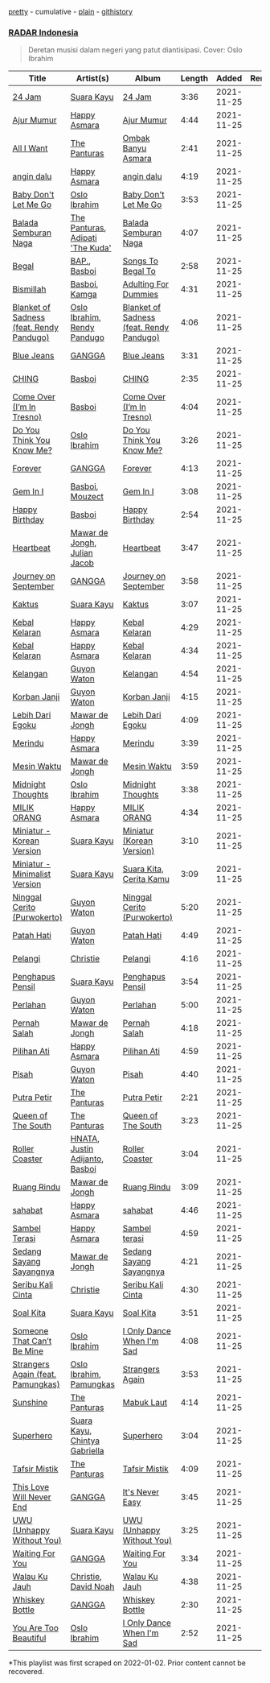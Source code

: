 [pretty](/playlists/pretty/37i9dQZF1DWYxUz0Ouugmb.md) - cumulative - [plain](/playlists/plain/37i9dQZF1DWYxUz0Ouugmb) - [githistory](https://github.githistory.xyz/mackorone/spotify-playlist-archive/blob/main/playlists/plain/37i9dQZF1DWYxUz0Ouugmb)

### [RADAR Indonesia](https://open.spotify.com/playlist/37dv0S75HQ2Wer6Z25cDjS)

> Deretan musisi dalam negeri yang patut diantisipasi\. Cover: Oslo Ibrahim

| Title | Artist(s) | Album | Length | Added | Removed |
|---|---|---|---|---|---|
| [24 Jam](https://open.spotify.com/track/0TQbvVM5D5wAgbF3uhXEsQ) | [Suara Kayu](https://open.spotify.com/artist/327ipGIr9bD3MkLb2eucqC) | [24 Jam](https://open.spotify.com/album/2uK6XYBT5Gsj5ej97qMWzr) | 3:36 | 2021-11-25 |  |
| [Ajur Mumur](https://open.spotify.com/track/30NDRknWvH6eRPIZwERRQJ) | [Happy Asmara](https://open.spotify.com/artist/5423rMdVbchY2cgu0GgH5X) | [Ajur Mumur](https://open.spotify.com/album/4pNFORxfVZ4gfBaaogJMFy) | 4:44 | 2021-11-25 |  |
| [All I Want](https://open.spotify.com/track/55RcUZy6dOwmuuc58X8iUQ) | [The Panturas](https://open.spotify.com/artist/1eblwVFP5H4whVZrYmXQLl) | [Ombak Banyu Asmara](https://open.spotify.com/album/5sETnYAu5J0G3dMIfGRGBW) | 2:41 | 2021-11-25 |  |
| [angin dalu](https://open.spotify.com/track/658ox296pj18QSjzTBGWWy) | [Happy Asmara](https://open.spotify.com/artist/5423rMdVbchY2cgu0GgH5X) | [angin dalu](https://open.spotify.com/album/398tNxv0AePP2zEWNYOmKs) | 4:19 | 2021-11-25 |  |
| [Baby Don't Let Me Go](https://open.spotify.com/track/1NKjWIAEYAjNlzk8qePK8F) | [Oslo Ibrahim](https://open.spotify.com/artist/58tCW7poCEjQCqJTaeVsSF) | [Baby Don't Let Me Go](https://open.spotify.com/album/74FMJYc6vXTplYWmS7hxMY) | 3:53 | 2021-11-25 |  |
| [Balada Semburan Naga](https://open.spotify.com/track/2RtoG9G8lFbdcMqXMLP05j) | [The Panturas](https://open.spotify.com/artist/1eblwVFP5H4whVZrYmXQLl), [Adipati 'The Kuda'](https://open.spotify.com/artist/6swIALUfGBjKO9eGwHpipX) | [Balada Semburan Naga](https://open.spotify.com/album/4dlBcajEgrrep6NtFGM0s6) | 4:07 | 2021-11-25 |  |
| [Begal](https://open.spotify.com/track/37hXg8ANTcG13pKX0X16XM) | [BAP.](https://open.spotify.com/artist/1C844mwQd4BOI6pJSgxfiC), [Basboi](https://open.spotify.com/artist/0mmlthXmJKSeIhvmXso3z9) | [Songs To Begal To](https://open.spotify.com/album/0Ji2j5R9apVWxkaF0eADlu) | 2:58 | 2021-11-25 |  |
| [Bismillah](https://open.spotify.com/track/5jSsYb2otlowbQELi1HHmc) | [Basboi](https://open.spotify.com/artist/0mmlthXmJKSeIhvmXso3z9), [Kamga](https://open.spotify.com/artist/2dMAOuIpuE5eb55qzpKC9O) | [Adulting For Dummies](https://open.spotify.com/album/1DbVqDub31P40C9YNCcNVG) | 4:31 | 2021-11-25 |  |
| [Blanket of Sadness \(feat\. Rendy Pandugo\)](https://open.spotify.com/track/35aPun5RCCmKOWe1a6t8b9) | [Oslo Ibrahim](https://open.spotify.com/artist/58tCW7poCEjQCqJTaeVsSF), [Rendy Pandugo](https://open.spotify.com/artist/04u3fc37nHFKN7GJTSIwI8) | [Blanket of Sadness \(feat\. Rendy Pandugo\)](https://open.spotify.com/album/6l9qAa1aXXW47F9fvaKFuq) | 4:06 | 2021-11-25 |  |
| [Blue Jeans](https://open.spotify.com/track/4kfjA6WfgKBt7I7YKuDCkU) | [GANGGA](https://open.spotify.com/artist/4nd1IvFkUoQinjvYdUmOBI) | [Blue Jeans](https://open.spotify.com/album/7sO28fbiEU3JbkTcY7vkZi) | 3:31 | 2021-11-25 |  |
| [CHING](https://open.spotify.com/track/2SBD7hDiuVIRvngQ5tHCBa) | [Basboi](https://open.spotify.com/artist/0mmlthXmJKSeIhvmXso3z9) | [CHING](https://open.spotify.com/album/6eFxr6XC0Aqn9phSP9E4BO) | 2:35 | 2021-11-25 |  |
| [Come Over \(I’m In Tresno\)](https://open.spotify.com/track/2TGAMsANnNOj1mZGbwCB2Y) | [Basboi](https://open.spotify.com/artist/0mmlthXmJKSeIhvmXso3z9) | [Come Over \(I’m In Tresno\)](https://open.spotify.com/album/2xuCjLACT2yowlV9XHVkWX) | 4:04 | 2021-11-25 |  |
| [Do You Think You Know Me?](https://open.spotify.com/track/2PPpy5E9AlP8x2YSso07hx) | [Oslo Ibrahim](https://open.spotify.com/artist/58tCW7poCEjQCqJTaeVsSF) | [Do You Think You Know Me?](https://open.spotify.com/album/2pZYi5d7n0Ns1dBVFodbf3) | 3:26 | 2021-11-25 |  |
| [Forever](https://open.spotify.com/track/7otwxbmB0dVdjdOAhOmUG6) | [GANGGA](https://open.spotify.com/artist/4nd1IvFkUoQinjvYdUmOBI) | [Forever](https://open.spotify.com/album/5zk4TC5hFLU8psFiQl8A5S) | 4:13 | 2021-11-25 |  |
| [Gem In I](https://open.spotify.com/track/24CX75uSDkTyLsbxqigA9V) | [Basboi](https://open.spotify.com/artist/0mmlthXmJKSeIhvmXso3z9), [Mouzect](https://open.spotify.com/artist/4UA5XcAGTnqceTGGWGg9mu) | [Gem In I](https://open.spotify.com/album/7sGZvHUbo1bsAy513vYld3) | 3:08 | 2021-11-25 |  |
| [Happy Birthday](https://open.spotify.com/track/5Hs4s5CLgXlFEFe1M3cdKg) | [Basboi](https://open.spotify.com/artist/0mmlthXmJKSeIhvmXso3z9) | [Happy Birthday](https://open.spotify.com/album/7yeVTWzr0IeAso9hQSZ5LQ) | 2:54 | 2021-11-25 |  |
| [Heartbeat](https://open.spotify.com/track/4pGGz0mCKGyORnYXIxcmd1) | [Mawar de Jongh](https://open.spotify.com/artist/6RoZip1Hn7ahR6MjzBKKLK), [Julian Jacob](https://open.spotify.com/artist/3hF7qPC3gzhtfaKANEhKB9) | [Heartbeat](https://open.spotify.com/album/7hez8uQfAf80j8KI1oj2Bb) | 3:47 | 2021-11-25 |  |
| [Journey on September](https://open.spotify.com/track/22PhxtknUvYnNNidP1cuGJ) | [GANGGA](https://open.spotify.com/artist/4nd1IvFkUoQinjvYdUmOBI) | [Journey on September](https://open.spotify.com/album/6Z7AkTjYkglyuDNEYXZd4h) | 3:58 | 2021-11-25 |  |
| [Kaktus](https://open.spotify.com/track/31byM0OBU7OoKuVkTrTCOh) | [Suara Kayu](https://open.spotify.com/artist/327ipGIr9bD3MkLb2eucqC) | [Kaktus](https://open.spotify.com/album/15mi7JkXNjMScyGbX1nlTg) | 3:07 | 2021-11-25 |  |
| [Kebal Kelaran](https://open.spotify.com/track/2PJt7EOOh92Khzjr9T7QTq) | [Happy Asmara](https://open.spotify.com/artist/5423rMdVbchY2cgu0GgH5X) | [Kebal Kelaran](https://open.spotify.com/album/39PM31EBVu9TUyeql8wJhz) | 4:29 | 2021-11-25 |  |
| [Kebal Kelaran](https://open.spotify.com/track/6TcBc2Bs6PGYIl1oJMbzMR) | [Happy Asmara](https://open.spotify.com/artist/5423rMdVbchY2cgu0GgH5X) | [Kebal Kelaran](https://open.spotify.com/album/0C4eIv3pgBnMJFrhcj8bt5) | 4:34 | 2021-11-25 |  |
| [Kelangan](https://open.spotify.com/track/30B1PUSsLPT9hQrNnAPh3C) | [Guyon Waton](https://open.spotify.com/artist/5CROBjCskHMjRlerJor7Gx) | [Kelangan](https://open.spotify.com/album/7fGMY8J1COdJaOjfiJi3oO) | 4:54 | 2021-11-25 |  |
| [Korban Janji](https://open.spotify.com/track/5AZ41aRMKszALdu5qm4sju) | [Guyon Waton](https://open.spotify.com/artist/5CROBjCskHMjRlerJor7Gx) | [Korban Janji](https://open.spotify.com/album/3xgzFV9CWB4WqufuiN6HBX) | 4:15 | 2021-11-25 |  |
| [Lebih Dari Egoku](https://open.spotify.com/track/4vh193RZbEEBanSG0719Wh) | [Mawar de Jongh](https://open.spotify.com/artist/6RoZip1Hn7ahR6MjzBKKLK) | [Lebih Dari Egoku](https://open.spotify.com/album/3Q11b83KaQfF6KjjKMiRYu) | 4:09 | 2021-11-25 |  |
| [Merindu](https://open.spotify.com/track/4hERzfQ6Aiu5pKSqCeiAab) | [Happy Asmara](https://open.spotify.com/artist/5423rMdVbchY2cgu0GgH5X) | [Merindu](https://open.spotify.com/album/2tWvLOzIXczbXws6GeM0YE) | 3:39 | 2021-11-25 |  |
| [Mesin Waktu](https://open.spotify.com/track/0tATv5Fy2aJXUOMKp2utl0) | [Mawar de Jongh](https://open.spotify.com/artist/6RoZip1Hn7ahR6MjzBKKLK) | [Mesin Waktu](https://open.spotify.com/album/697noPaxXP5UVgvOG808yg) | 3:59 | 2021-11-25 |  |
| [Midnight Thoughts](https://open.spotify.com/track/6FEqIXKSJnEWkiQWd4ucn4) | [Oslo Ibrahim](https://open.spotify.com/artist/58tCW7poCEjQCqJTaeVsSF) | [Midnight Thoughts](https://open.spotify.com/album/4xxohLBOeccaHemf2lOk6w) | 3:38 | 2021-11-25 |  |
| [MILIK ORANG](https://open.spotify.com/track/4eV2IIMNfS8SO5nvmsMZ37) | [Happy Asmara](https://open.spotify.com/artist/5423rMdVbchY2cgu0GgH5X) | [MILIK ORANG](https://open.spotify.com/album/42JxMwHI7LXX9a6q8gNV1O) | 4:34 | 2021-11-25 |  |
| [Miniatur \- Korean Version](https://open.spotify.com/track/467o1Qh9ND8VeORTC0gNwW) | [Suara Kayu](https://open.spotify.com/artist/327ipGIr9bD3MkLb2eucqC) | [Miniatur \(Korean Version\)](https://open.spotify.com/album/4MJ0pbU4bbUkdBpN5D9zO0) | 3:10 | 2021-11-25 |  |
| [Miniatur \- Minimalist Version](https://open.spotify.com/track/2Cnmn4jARAPRocw9meEMQq) | [Suara Kayu](https://open.spotify.com/artist/327ipGIr9bD3MkLb2eucqC) | [Suara Kita, Cerita Kamu](https://open.spotify.com/album/5XWEnuQVVXCf2EmxuYSRH0) | 3:09 | 2021-11-25 |  |
| [Ninggal Cerito \(Purwokerto\)](https://open.spotify.com/track/1tZMXvm4sgTDpG9BptQei2) | [Guyon Waton](https://open.spotify.com/artist/5CROBjCskHMjRlerJor7Gx) | [Ninggal Cerito \(Purwokerto\)](https://open.spotify.com/album/3d0aSpkoNMqbygyv6no75f) | 5:20 | 2021-11-25 |  |
| [Patah Hati](https://open.spotify.com/track/5P86ensnQKHQNfSOdUZ2Vf) | [Guyon Waton](https://open.spotify.com/artist/5CROBjCskHMjRlerJor7Gx) | [Patah Hati](https://open.spotify.com/album/1RbRNiJbus4z5EvZiAj1HE) | 4:49 | 2021-11-25 |  |
| [Pelangi](https://open.spotify.com/track/0ChdsMA1hWkE2I8pd3cpmd) | [Christie](https://open.spotify.com/artist/0ua3HlZNc0psrEhsqAynnr) | [Pelangi](https://open.spotify.com/album/586n7LNVNnZlcBQjZrdOwN) | 4:16 | 2021-11-25 |  |
| [Penghapus Pensil](https://open.spotify.com/track/018kPIAzYiX8rZefBIyHdI) | [Suara Kayu](https://open.spotify.com/artist/327ipGIr9bD3MkLb2eucqC) | [Penghapus Pensil](https://open.spotify.com/album/4ZIA1vi2rfeVt80IGbh2fK) | 3:54 | 2021-11-25 |  |
| [Perlahan](https://open.spotify.com/track/01TdkJ0lorIzBsdks8X1Tb) | [Guyon Waton](https://open.spotify.com/artist/5CROBjCskHMjRlerJor7Gx) | [Perlahan](https://open.spotify.com/album/13KPnJMze6Ndt2u2KgSrtG) | 5:00 | 2021-11-25 |  |
| [Pernah Salah](https://open.spotify.com/track/1DLIKbsOcsNAoRLlGq6nJM) | [Mawar de Jongh](https://open.spotify.com/artist/6RoZip1Hn7ahR6MjzBKKLK) | [Pernah Salah](https://open.spotify.com/album/3I2QEgfVkBOKLLJAqaegoB) | 4:18 | 2021-11-25 |  |
| [Pilihan Ati](https://open.spotify.com/track/3ODS3N2Pdtacr7Jxllky2c) | [Happy Asmara](https://open.spotify.com/artist/5423rMdVbchY2cgu0GgH5X) | [Pilihan Ati](https://open.spotify.com/album/5GWUfo0ZgDB2Gt0n4CTjUZ) | 4:59 | 2021-11-25 |  |
| [Pisah](https://open.spotify.com/track/0moK39JPJTSbypvshvH4NH) | [Guyon Waton](https://open.spotify.com/artist/5CROBjCskHMjRlerJor7Gx) | [Pisah](https://open.spotify.com/album/1OK2oRKzT6csqvA0fMCDi1) | 4:40 | 2021-11-25 |  |
| [Putra Petir](https://open.spotify.com/track/1YLuNkA0rSZkJiQJqnWYkP) | [The Panturas](https://open.spotify.com/artist/1eblwVFP5H4whVZrYmXQLl) | [Putra Petir](https://open.spotify.com/album/6NCzDjlMh8oLKEaW6HbJAX) | 2:21 | 2021-11-25 |  |
| [Queen of The South](https://open.spotify.com/track/65Y2vY9zirG11USMyryRqu) | [The Panturas](https://open.spotify.com/artist/1eblwVFP5H4whVZrYmXQLl) | [Queen of The South](https://open.spotify.com/album/6Y0eJDOJccyw6nmrGFNFwk) | 3:23 | 2021-11-25 |  |
| [Roller Coaster](https://open.spotify.com/track/3zdLMiip3PdPfGSE10Q9di) | [HNATA](https://open.spotify.com/artist/2SeuwGHnHYfUmvUOMzc23O), [Justin Adijanto](https://open.spotify.com/artist/3jPJR4xjyCwJQSG5JLEbzl), [Basboi](https://open.spotify.com/artist/0mmlthXmJKSeIhvmXso3z9) | [Roller Coaster](https://open.spotify.com/album/7AsxoSgN0BlAQQaRxjFxZP) | 3:04 | 2021-11-25 |  |
| [Ruang Rindu](https://open.spotify.com/track/7GaqO0Mddb1W2bMmV3g6Kx) | [Mawar de Jongh](https://open.spotify.com/artist/6RoZip1Hn7ahR6MjzBKKLK) | [Ruang Rindu](https://open.spotify.com/album/18jRL6EcPhjPYeKEnF2jmY) | 3:09 | 2021-11-25 |  |
| [sahabat](https://open.spotify.com/track/2CTq462kUxg8yu9oWt3seb) | [Happy Asmara](https://open.spotify.com/artist/5423rMdVbchY2cgu0GgH5X) | [sahabat](https://open.spotify.com/album/6UfIzBcTa1Zrkl8R2TicQo) | 4:46 | 2021-11-25 |  |
| [Sambel Terasi](https://open.spotify.com/track/1i1vBILMIPrdSykyIHS6JV) | [Happy Asmara](https://open.spotify.com/artist/5423rMdVbchY2cgu0GgH5X) | [Sambel terasi](https://open.spotify.com/album/1AH9wWrPKRzvydpQLk2ta1) | 4:59 | 2021-11-25 |  |
| [Sedang Sayang Sayangnya](https://open.spotify.com/track/10CbwBfusPvPWuzuTLeMdm) | [Mawar de Jongh](https://open.spotify.com/artist/6RoZip1Hn7ahR6MjzBKKLK) | [Sedang Sayang Sayangnya](https://open.spotify.com/album/4ZKpExW4zWApID8pudhNE9) | 4:21 | 2021-11-25 |  |
| [Seribu Kali Cinta](https://open.spotify.com/track/3SrbdfVE2DGOUaHG3kd7rZ) | [Christie](https://open.spotify.com/artist/0ua3HlZNc0psrEhsqAynnr) | [Seribu Kali Cinta](https://open.spotify.com/album/2D3Hb8Wge3s71MyapmTiNz) | 4:30 | 2021-11-25 |  |
| [Soal Kita](https://open.spotify.com/track/14rpraFulfsWytcg4kMtLz) | [Suara Kayu](https://open.spotify.com/artist/327ipGIr9bD3MkLb2eucqC) | [Soal Kita](https://open.spotify.com/album/6jgYTIvlTMtNH1XBmVu3FA) | 3:51 | 2021-11-25 |  |
| [Someone That Can’t Be Mine](https://open.spotify.com/track/26gulJKHQJ7ZqPbd66e3I9) | [Oslo Ibrahim](https://open.spotify.com/artist/58tCW7poCEjQCqJTaeVsSF) | [I Only Dance When I'm Sad](https://open.spotify.com/album/3SpFqyFxLOamUvIolMGFGW) | 4:08 | 2021-11-25 |  |
| [Strangers Again \(feat\. Pamungkas\)](https://open.spotify.com/track/1QYff3eiMnTtCyCmLIUrmp) | [Oslo Ibrahim](https://open.spotify.com/artist/58tCW7poCEjQCqJTaeVsSF), [Pamungkas](https://open.spotify.com/artist/7d86ERlvO5UG44j7Va0Y0C) | [Strangers Again](https://open.spotify.com/album/3q6c8XzlrtbsE3FFdatQtO) | 3:53 | 2021-11-25 |  |
| [Sunshine](https://open.spotify.com/track/3hg1tMeMdz9SUeAwf9dscu) | [The Panturas](https://open.spotify.com/artist/1eblwVFP5H4whVZrYmXQLl) | [Mabuk Laut](https://open.spotify.com/album/33y0fKhUcFcUeGv31HH4mg) | 4:14 | 2021-11-25 |  |
| [Superhero](https://open.spotify.com/track/2XGFYZMzanUbWNSfox0U2z) | [Suara Kayu](https://open.spotify.com/artist/327ipGIr9bD3MkLb2eucqC), [Chintya Gabriella](https://open.spotify.com/artist/1o0MfrMPYehxn9ieyHbk1Q) | [Superhero](https://open.spotify.com/album/7ke39l8r5Zu7MgMfqEaSt1) | 3:04 | 2021-11-25 |  |
| [Tafsir Mistik](https://open.spotify.com/track/0aPepMh9otBMbV4xKmiRtq) | [The Panturas](https://open.spotify.com/artist/1eblwVFP5H4whVZrYmXQLl) | [Tafsir Mistik](https://open.spotify.com/album/4b20NkzkPuqNDXmhcQ8gHi) | 4:09 | 2021-11-25 |  |
| [This Love Will Never End](https://open.spotify.com/track/2TqXDSUrc8zgMMI8KOHjCK) | [GANGGA](https://open.spotify.com/artist/4nd1IvFkUoQinjvYdUmOBI) | [It's Never Easy](https://open.spotify.com/album/6GC6ht6osWTttTsnFXNc8L) | 3:45 | 2021-11-25 |  |
| [UWU \(Unhappy Without You\)](https://open.spotify.com/track/7epyzR1KrrHDOUeieXyxka) | [Suara Kayu](https://open.spotify.com/artist/327ipGIr9bD3MkLb2eucqC) | [UWU \(Unhappy Without You\)](https://open.spotify.com/album/18TVJDxgsRqJlHU62hnJoJ) | 3:25 | 2021-11-25 |  |
| [Waiting For You](https://open.spotify.com/track/3tcyNOKOBzLWr45Sg5gi8R) | [GANGGA](https://open.spotify.com/artist/4nd1IvFkUoQinjvYdUmOBI) | [Waiting For You](https://open.spotify.com/album/0dCKftLBkpep9tF6v91uUD) | 3:34 | 2021-11-25 |  |
| [Walau Ku Jauh](https://open.spotify.com/track/3ornTHHn1dhIymFRJaG7fE) | [Christie](https://open.spotify.com/artist/0ua3HlZNc0psrEhsqAynnr), [David Noah](https://open.spotify.com/artist/4b8KHsSpH8aBRYyi5SPSNJ) | [Walau Ku Jauh](https://open.spotify.com/album/5hpBhQAXmCiv7MPFlOhaqG) | 4:38 | 2021-11-25 |  |
| [Whiskey Bottle](https://open.spotify.com/track/6FPC5aJiqfqccXxlJoUmwv) | [GANGGA](https://open.spotify.com/artist/4nd1IvFkUoQinjvYdUmOBI) | [Whiskey Bottle](https://open.spotify.com/album/0uoybUEml6qw7kVXXFkBl8) | 2:30 | 2021-11-25 |  |
| [You Are Too Beautiful](https://open.spotify.com/track/7rypINT2fPXEJTAW211dTp) | [Oslo Ibrahim](https://open.spotify.com/artist/58tCW7poCEjQCqJTaeVsSF) | [I Only Dance When I'm Sad](https://open.spotify.com/album/3SpFqyFxLOamUvIolMGFGW) | 2:52 | 2021-11-25 |  |

\*This playlist was first scraped on 2022-01-02. Prior content cannot be recovered.